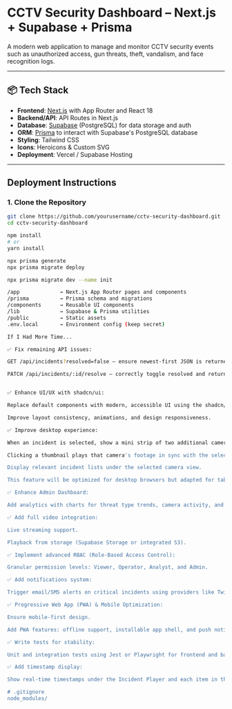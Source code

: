 #  CCTV Security Dashboard – Next.js + Supabase + Prisma

A modern web application to manage and monitor CCTV security events such as unauthorized access, gun threats, theft, vandalism, and face recognition logs.

---

## 📦 Tech Stack

- **Frontend**: [Next.js](https://nextjs.org/) with App Router and React 18
- **Backend/API**: API Routes in Next.js
- **Database**: [Supabase](https://supabase.com/) (PostgreSQL) for data storage and auth
- **ORM**: [Prisma](https://www.prisma.io/) to interact with Supabase's PostgreSQL database
- **Styling**: Tailwind CSS
- **Icons**: Heroicons & Custom SVG
- **Deployment**: Vercel / Supabase Hosting

---

##  Deployment Instructions

### 1. Clone the Repository

```bash
git clone https://github.com/yourusername/cctv-security-dashboard.git
cd cctv-security-dashboard

npm install
# or
yarn install

npx prisma generate
npx prisma migrate deploy

npx prisma migrate dev --name init

/app             → Next.js App Router pages and components
/prisma          → Prisma schema and migrations
/components      → Reusable UI components
/lib             → Supabase & Prisma utilities
/public          → Static assets
.env.local       → Environment config (keep secret)

If I Had More Time...

✅ Fix remaining API issues:

GET /api/incidents?resolved=false — ensure newest-first JSON is returned.

PATCH /api/incidents/:id/resolve — correctly toggle resolved and return the updated row.


✅ Enhance UI/UX with shadcn/ui:

Replace default components with modern, accessible UI using the shadcn/ui library.

Improve layout consistency, animations, and design responsiveness.

✅ Improve desktop experience:

When an incident is selected, show a mini strip of two additional camera thumbnails.

Clicking a thumbnail plays that camera's footage in sync with the selected incident.

Display relevant incident lists under the selected camera view.

This feature will be optimized for desktop browsers but adapted for tablets and small devices too.

✅ Enhance Admin Dashboard:

Add analytics with charts for threat type trends, camera activity, and resolution time using tools like Chart.js or Recharts.

✅ Add full video integration:

Live streaming support.

Playback from storage (Supabase Storage or integrated S3).

✅ Implement advanced RBAC (Role-Based Access Control):

Granular permission levels: Viewer, Operator, Analyst, and Admin.

✅ Add notifications system:

Trigger email/SMS alerts on critical incidents using providers like Twilio or SendGrid.

✅ Progressive Web App (PWA) & Mobile Optimization:

Ensure mobile-first design.

Add PWA features: offline support, installable app shell, and push notifications.

✅ Write tests for stability:

Unit and integration tests using Jest or Playwright for frontend and backend reliability.

✅ Add timestamp display:

Show real-time timestamps under the Incident Player and each item in the Incident List for context.

# .gitignore
node_modules/

